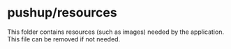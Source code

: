 # pushup/resources

This folder contains resources (such as images) needed by the application. This file can
be removed if not needed.
